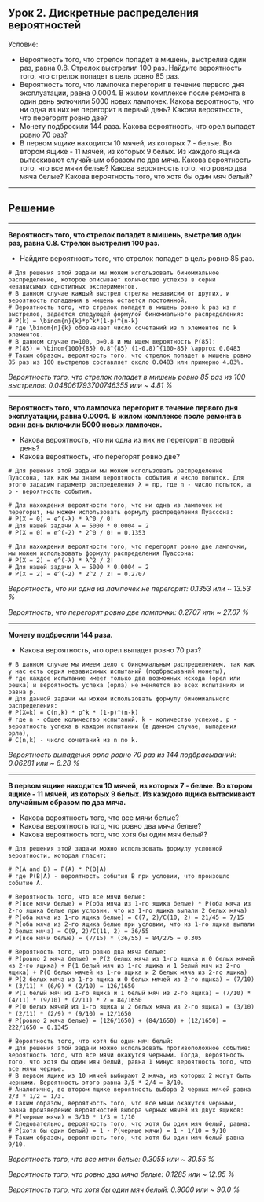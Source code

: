 ## Урок 2. Дискретные распределения вероятностей

Условие:

- Вероятность того, что стрелок попадет в мишень, выстрелив один раз, равна 0.8. Стрелок выстрелил 100 раз. Найдите вероятность того, что стрелок попадет в цель ровно 85 раз.
- Вероятность того, что лампочка перегорит в течение первого дня эксплуатации, равна 0.0004. В жилом комплексе после ремонта в один день включили 5000 новых лампочек. Какова вероятность, что ни одна из них не перегорит в первый день? Какова вероятность, что перегорят ровно две?
- Монету подбросили 144 раза. Какова вероятность, что орел выпадет ровно 70 раз?
- В первом ящике находится 10 мячей, из которых 7 - белые. Во втором ящике - 11 мячей, из которых 9 белых. Из каждого ящика вытаскивают случайным образом по два мяча. Какова вероятность того, что все мячи белые? Какова вероятность того, что ровно два мяча белые? Какова вероятность того, что хотя бы один мяч белый?

---

## Решение

---
**Вероятность того, что стрелок попадет в мишень, выстрелив один раз, равна 0.8. Стрелок выстрелил 100 раз.** 
- Найдите вероятность того, что стрелок попадет в цель ровно 85 раз.
```
# Для решения этой задачи мы можем использовать биномиальное распределение, которое описывает количество успехов в серии независимых однотипных экспериментов.
# В данном случае каждый выстрел стрелка независим от других, и вероятность попадания в мишень остается постоянной.
# Вероятность того, что стрелок попадет в мишень ровно k раз из n выстрелов, задается следующей формулой биномиального распределения:
# P(k) = \binom{n}{k}*p^k*(1-p)^{n-k}
# где \binom{n}{k} обозначает число сочетаний из n элементов по k элементов.
# В данном случае n=100, p=0.8 и мы ищем вероятность P(85):
# P(85) = \binom{100}{85} 0.8^{85} (1-0.8)^{100-85} \approx 0.0483
# Таким образом, вероятность того, что стрелок попадет в мишень ровно 85 раз из 100 выстрелов составляет около 0.0483 или примерно 4.83%.
```
_Вероятность того, что стрелок попадет в мишень ровно 85 раз из 100 выстрелов: 0.048061793700746355 или ~ 4.81 %_

---

**Вероятность того, что лампочка перегорит в течение первого дня эксплуатации, равна 0.0004.**
**В жилом комплексе после ремонта в один день включили 5000 новых лампочек.**

- Какова вероятность, что ни одна из них не перегорит в первый день?
- Какова вероятность, что перегорят ровно две?
```
# Для решения этой задачи мы можем использовать распределение Пуассона, так как мы знаем вероятность события и число попыток. Для этого зададим параметр распределения λ = np, где n - число попыток, а p - вероятность события.

# Для нахождения вероятности того, что ни одна из лампочек не перегорит, мы можем использовать формулу распределения Пуассона:
# P(X = 0) = e^(-λ) * λ^0 / 0!
# Для нашей задачи λ = 5000 * 0.0004 = 2
# P(X = 0) = e^(-2) * 2^0 / 0! = 0.1353

# Для нахождения вероятности того, что перегорят ровно две лампочки, мы можем использовать формулу распределения Пуассона:
# P(X = 2) = e^(-λ) * λ^2 / 2!
# Для нашей задачи λ = 5000 * 0.0004 = 2
# P(X = 2) = e^(-2) * 2^2 / 2! = 0.2707
```
_Вероятность, что ни одна из лампочек не перегорит: 0.1353 или ~ 13.53 %_

_Вероятность, что перегорят ровно две лампочки: 0.2707 или ~ 27.07 %_

---

**Монету подбросили 144 раза.** 

- Какова вероятность, что орел выпадет ровно 70 раз?
```
# В данном случае мы имеем дело с биномиальным распределением, так как у нас есть серия независимых испытаний (подбрасываний монеты), 
# где каждое испытание имеет только два возможных исхода (орел или решка) и вероятность успеха (орла) не меняется во всех испытаниях и равна p.
# Для данной задачи мы можем использовать формулу биномиального распределения:
# P(X=k) = C(n,k) * p^k * (1-p)^(n-k)
# где n - общее количество испытаний, k - количество успехов, p - вероятность успеха в каждом испытании (в данном случае, выпадения орла), 
# C(n,k) - число сочетаний из n по k.
```
_Вероятность выпадения орла ровно 70 раз из 144 подбрасываний: 0.06281 или ~ 6.28 %_

---

**В первом ящике находится 10 мячей, из которых 7 - белые. Во втором ящике - 11 мячей, из которых 9 белых. Из каждого ящика вытаскивают случайным образом по два мяча.** 
- Какова вероятность того, что все мячи белые? 
- Какова вероятность того, что ровно два мяча белые? 
- Какова вероятность того, что хотя бы один мяч белый?
```
# Для решения этой задачи можно использовать формулу условной вероятности, которая гласит:

# P(A and B) = P(A) * P(B|A)
# где P(B|A) - вероятность события B при условии, что произошло событие A.

# Вероятность того, что все мячи белые:
# P(все мячи белые) = P(оба мяча из 1-го ящика белые) * P(оба мяча из 2-го ящика белые при условии, что из 1-го ящика выпали 2 белых мяча)
# P(оба мяча из 1-го ящика белые) = C(7, 2)/C(10, 2) = 21/45 = 7/15
# P(оба мяча из 2-го ящика белые при условии, что из 1-го ящика выпали 2 белых мяча) = C(9, 2)/C(11, 2) = 36/55
# P(все мячи белые) = (7/15) * (36/55) = 84/275 = 0.305

# Вероятность того, что ровно два мяча белые:
# P(ровно 2 мяча белые) = P(2 белых мяча из 1-го ящика и 0 белых мячей из 2-го ящика) + P(1 белый мяч из 1-го ящика и 1 белый мяч из 2-го ящика) + P(0 белых мячей из 1-го ящика и 2 белых мяча из 2-го ящика)
# P(2 белых мяча из 1-го ящика и 0 белых мячей из 2-го ящика) = (7/10) * (3/11) * (6/9) * (2/10) = 126/1650
# P(1 белый мяч из 1-го ящика и 1 белый мяч из 2-го ящика) = (7/10) * (4/11) * (9/10) * (2/11) * 2 = 84/1650
# P(0 белых мячей из 1-го ящика и 2 белых мяча из 2-го ящика) = (3/10) * (2/11) * (2/9) * (9/10) = 12/1650
# P(ровно 2 мяча белые) = (126/1650) + (84/1650) + (12/1650) = 222/1650 = 0.1345

# Вероятность того, что хотя бы один мяч белый:
# Для решения этой задачи можно использовать противоположное событие: вероятность того, что все мячи окажутся черными. Тогда, вероятность того, что хотя бы один мяч белый, равна 1 минус вероятность того, что все мячи черные.
# В первом ящике из 10 мячей выбирают 2 мяча, из которых 2 могут быть черными. Вероятность этого равна 3/5 * 2/4 = 3/10.
# Аналогично, во втором ящике вероятность выбора 2 черных мячей равна 2/3 * 1/2 = 1/3.
# Таким образом, вероятность того, что все мячи окажутся черными, равна произведению вероятностей выбора черных мячей из двух ящиков:
# P(черные мячи) = 3/10 * 1/3 = 1/10
# Следовательно, вероятность того, что хотя бы один мяч белый, равна:
# P(хотя бы один белый) = 1 - P(черные мячи) = 1 - 1/10 = 9/10
# Таким образом, вероятность того, что хотя бы один мяч белый равна 9/10.
```
_Вероятность того, что все мячи белые: 0.3055 или ~ 30.55 %_

_Вероятность того, что ровно два мяча белые: 0.1285 или ~ 12.85 %_

_Вероятность того, что хотя бы один мяч белый: 0.9000 или ~ 90.0 %_